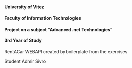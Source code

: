 
#### University of Vitez
#### Faculty of Information Technologies
#### Project on a subject "Advanced .net Technologies"
#### 3rd Year of Study


RentACar WEBAPI created by boilerplate from the exercises

Student Admir Sivro
